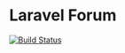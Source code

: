 # Laravel Forum

[![Build Status](https://travis-ci.com/stvnrlnd/laravel-forum.svg?branch=master)](https://travis-ci.com/stvnrlnd/laravel-forum)
